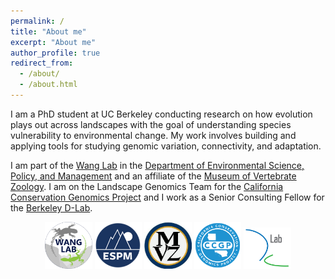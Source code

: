 ```yaml
---
permalink: /
title: "About me"
excerpt: "About me"
author_profile: true
redirect_from: 
  - /about/
  - /about.html
---
```


I am a PhD student at UC Berkeley conducting research on how evolution plays out across landscapes with the goal of understanding species vulnerability to environmental change. My work involves building and applying tools for studying genomic variation, connectivity, and adaptation. 

I am part of the [Wang Lab](https://ourenvironment.berkeley.edu/wang-lab) in the [Department of Environmental Science, Policy, and Management](https://ourenvironment.berkeley.edu/) and an affiliate of the [Museum of Vertebrate Zoology](https://mvz.berkeley.edu/). I am on the Landscape Genomics Team for the [California Conservation Genomics Project](https://www.ccgproject.org/) and I work as a Senior Consulting Fellow for the [Berkeley D-Lab](https://dlab.berkeley.edu/consulting/consultants/anusha-bishop).

<p align="center">
  <img src="/images/lablogo.png" width="15%" />
  <img src="/images/espm.png" width="15%" />
  <img src="/images/mvz.jpeg" width="15%" />
  <img src="/images/ccgp.png" width="15%" />
  <img src="/images/dlab.png" width="15%" />
</p>
